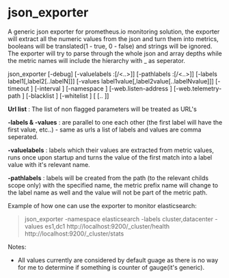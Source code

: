 # json_exporter

<p>A generic json exporter for prometheus.io monitoring solution, the exporter will extract all the numeric values from the json and turn them into metrics, booleans will be translated(1 - true, 0 - false) and strings will be ignored. The exporter will try to parse through the whole json and array depths while the metric names will include the hierarchy with _ as seperator.</p>

json_exporter [-debug] [-valuelabels <name>:<regex>[/<..>]] [-pathlabels <name>:<regex>[/<..>]] [-labels label1[,label2[..labelN]]] [-values label1value[,label2value[..labelNvalue]]] [-timeout <timeout>] [-interval <min refresh interval>] [-namespace <namespace>] [-web.listen-address <listening address>] [-web.telemetry-path <telemetry path>] [-blacklist <regex>] [-whitelist <regex>] <url1>[ <url2>[.. <urlN>]]

**Url list** : The list of non flagged parameters will be treated as URL's

**-labels & -values** : are parallel to one each other (the first label will have the first value, etc..) - same as urls a list of labels and values are comma seperated.

**-valuelabels** : labels which their values are extracted from metric values, runs once upon startup and turns the value of the first match into a label value with it's relevant name.

**-pathlabels** : labels will be created from the path (to the relevant childs scope only) with the specified name, the  metric prefix name will change to the label name as well and the value will not be part of the metric path.


Example of how one can use the exporter to monitor elasticsearch:
>json_exporter -namespace elasticsearch -labels cluster,datacenter -values es1,dc1 http://localhost:9200/_cluster/health http://localhost:9200/_cluster/stats

Notes:
* All values currently are considered by default guage as there is no way for me to determine if something is counter of gauge(it's generic).
